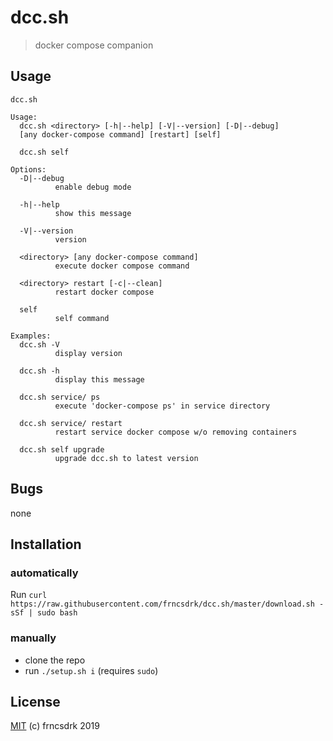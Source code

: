 # dcc.sh

> docker compose companion

## Usage

```
dcc.sh

Usage:
  dcc.sh <directory> [-h|--help] [-V|--version] [-D|--debug]
  [any docker-compose command] [restart] [self]

  dcc.sh self

Options:
  -D|--debug
          enable debug mode

  -h|--help
          show this message

  -V|--version
          version

  <directory> [any docker-compose command]
          execute docker compose command

  <directory> restart [-c|--clean]
          restart docker compose

  self
          self command

Examples:
  dcc.sh -V
          display version

  dcc.sh -h
          display this message

  dcc.sh service/ ps
          execute 'docker-compose ps' in service directory

  dcc.sh service/ restart
          restart service docker compose w/o removing containers

  dcc.sh self upgrade
          upgrade dcc.sh to latest version

```

## Bugs

none

## Installation

### automatically

Run `curl https://raw.githubusercontent.com/frncsdrk/dcc.sh/master/download.sh -sSf | sudo bash`

### manually

- clone the repo
- run `./setup.sh i` (requires `sudo`)

## License

[MIT](https://github.com/frncsdrk/dcc.sh/blob/master/LICENSE) (c) frncsdrk 2019
